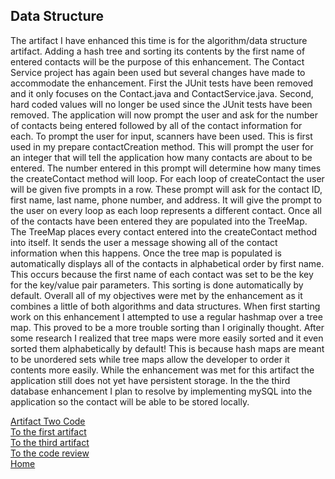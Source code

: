 ## Data Structure

The artifact I have enhanced this time is for the algorithm/data structure artifact. Adding a hash tree and sorting its contents by the first name of entered contacts will be the purpose of this enhancement. The Contact Service project has again been used but several changes have made to accommodate the enhancement. First the JUnit tests have been removed and it only focuses on the Contact.java and ContactService.java. Second, hard coded values will no longer be used since the JUnit tests have been removed. The application will now prompt the user and ask for the number of contacts being entered followed by all of the contact information for each. 
	To prompt the user for input, scanners have been used. This is first used in my prepare contactCreation method. This will prompt the user for an integer that will tell the application how many contacts are about to be entered. The number entered in this prompt will determine how many times the createContact method will loop.
	For each loop of createContact the user will be given five prompts in a row. These prompt will ask for the contact ID, first name, last name, phone number, and address. It will give the prompt to the user on every loop as each loop represents a different contact. Once all of the contacts have been entered they are populated into the TreeMap. 
	The TreeMap places every contact entered into the createContact method into itself. It sends the user a message showing all of the contact information when this happens. Once the tree map is populated is automatically displays all of the contacts in alphabetical order by first name. This occurs because the first name of each contact was set to be the key for the key/value pair parameters. This sorting is done automatically by default.
	Overall all of my objectives were met by the enhancement as it combines a little of both algorithms and data structures. When first starting work on this enhancement I attempted to use a regular hashmap over a tree map. This proved to be a more trouble sorting than I originally thought. After some research I realized that tree maps were more easily sorted and it even sorted them alphabetically by default! This is because hash maps are meant to be unordered sets while tree maps allow the developer to order it contents more easily. While the enhancement was met for this artifact the application still does not yet have persistent storage. In the the third database enhancement I plan to resolve by implementing mySQL into the application so the contact will be able to be stored locally.  
  
[Artifact Two Code](https://github.com/kennethpeterson1/kennethpeterson1.github.io/tree/main/ScannerProject/ScannerProject)  
[To the first artifact](SOFTWAREENGINEERINGARTIFACT.md)    
[To the third artifact](DATABASEARTIFACT.md)  
[To the code review](CODEREVIEW.md)  
[Home](README.md)

